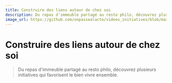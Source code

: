 ```yaml
---
title: Construire des liens autour de chez soi 
description: Du repas d'immeuble partagé au resto philo, découvrez plusieurs initiatives qui favorisent le bien vivre ensemble.
image_url: https://github.com/onpassealacte/videos_initiatives/blob/master/media/humanitude_quartiers.jpg?raw=true
---
```


# Construire des liens autour de chez soi 

> Du repas d'immeuble partagé au resto philo, découvrez plusieurs initiatives qui favorisent le bien vivre ensemble.
